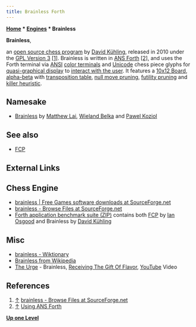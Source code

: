 ```yaml
---
title: Brainless Forth
---
```

**[Home](Home "Home") * [Engines](Engines "Engines") * Brainless**

**Brainless**,

an [open source chess program](Category:Open_Source "Category:Open Source") by [David Kühling](David_K%C3%BChling "David Kühling"), released in 2010 under the [GPL Version 3](Free_Software_Foundation#GPL "Free Software Foundation")
<a id="cite-note-1" href="#cite-ref-1">[1]</a>.
Brainless is written in [ANS Forth](Forth "Forth") <a id="cite-note-2" href="#cite-ref-2">[2]</a>, and uses the Forth terminal via [ANSI](https://en.wikipedia.org/wiki/ANSI_escape_code) [color terminals](https://en.wikipedia.org/wiki/Computer_terminal#Graphical_terminals) and [Unicode](2D_Graphics_Board#Unicode "2D Graphics Board") chess piece glyphs for [quasi-graphical display](Graphics_Programming "Graphics Programming") to [interact with the user](User_Interface "User Interface").
It features a [10x12 Board](10x12_Board "10x12 Board"), [alpha-beta](Alpha-Beta "Alpha-Beta") with [transposition table](Transposition_Table "Transposition Table"), [null move pruning](Null_Move_Pruning "Null Move Pruning"), [futility pruning](Futility_Pruning "Futility Pruning") and [killer heuristic](Killer_Heuristic "Killer Heuristic").

## Namesake

- [Brainless](Brainless "Brainless") by [Matthew Lai](Matthew_Lai "Matthew Lai"), [Wieland Belka](Wieland_Belka "Wieland Belka") and [Pawel Koziol](Pawel_Koziol "Pawel Koziol")

## See also

- [FCP](FCP "FCP")

## External Links

## Chess Engine

- [brainless | Free Games software downloads at SourceForge.net](https://sourceforge.net/projects/forth-brainless/)
- [brainless - Browse Files at SourceForge.net](https://sourceforge.net/projects/forth-brainless/files/brainless)
- [Forth application benchmark suite (ZIP)](http://www.complang.tuwien.ac.at/forth/appbench.zip) contains both [FCP](FCP "FCP") by [Ian Osgood](Ian_Osgood "Ian Osgood") and Brainless by [David Kühling](David_K%C3%BChling "David Kühling")

## Misc

- [brainless - Wiktionary](https://en.wiktionary.org/wiki/brainless)
- [Brainless from Wikipedia](https://en.wikipedia.org/wiki/Brainless)
- [The Urge](Category:The_Urge "Category:The Urge") - Brainless, [Receiving The Gift Of Flavor](https://en.wikipedia.org/wiki/Receiving_the_Gift_of_Flavor), [YouTube](https://en.wikipedia.org/wiki/YouTube) Video

## References

1. <a id="cite-ref-1" href="#cite-note-1">↑</a> [brainless - Browse Files at SourceForge.net](https://sourceforge.net/projects/forth-brainless/files/)
1. <a id="cite-ref-2" href="#cite-note-2">↑</a> [Using ANS Forth](http://www.forth.org/ansforth/ansforth.html)

**[Up one Level](Engines "Engines")**

